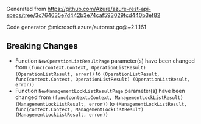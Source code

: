 Generated from https://github.com/Azure/azure-rest-api-specs/tree/3c764635e7d442b3e74caf593029fcd440b3ef82

Code generator @microsoft.azure/autorest.go@~2.1.161

## Breaking Changes

- Function `NewOperationListResultPage` parameter(s) have been changed from `(func(context.Context, OperationListResult) (OperationListResult, error))` to `(OperationListResult, func(context.Context, OperationListResult) (OperationListResult, error))`
- Function `NewManagementLockListResultPage` parameter(s) have been changed from `(func(context.Context, ManagementLockListResult) (ManagementLockListResult, error))` to `(ManagementLockListResult, func(context.Context, ManagementLockListResult) (ManagementLockListResult, error))`

